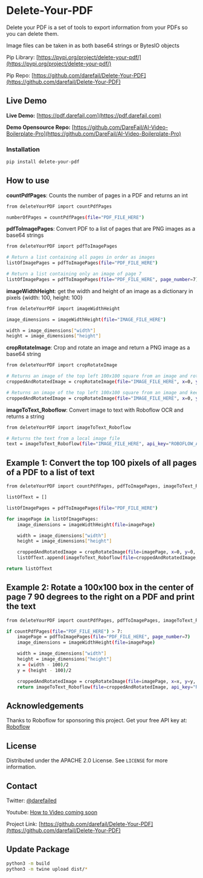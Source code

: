 # Delete-Your-PDF

Delete your PDF is a set of tools to export information from your PDFs so you can delete them.

Image files can be taken in as both base64 strings or BytesIO objects

Pip Library: [https://pypi.org/project/delete-your-pdf/](https://pypi.org/project/delete-your-pdf/)

Pip Repo: [https://github.com/darefail/Delete-Your-PDF](https://github.com/darefail/Delete-Your-PDF)

## Live Demo

**Live Demo:** [https://pdf.darefail.com](https://pdf.darefail.com)

**Demo Opensource Repo:** [https://github.com/DareFail/AI-Video-Boilerplate-Pro](https://github.com/DareFail/AI-Video-Boilerplate-Pro)


### Installation

```sh
pip install delete-your-pdf
```

## How to use

**countPdfPages**: Counts the number of pages in a PDF and returns an int
```sh
from deleteYourPDF import countPdfPages

numberOfPages = countPdfPages(file="PDF_FILE_HERE")
```

**pdfToImagePages**: Convert PDF to a list of pages that are PNG images as a base64 strings
```sh
from deleteYourPDF import pdfToImagePages

# Return a list containing all pages in order as images
listOfImagePages = pdfToImagePages(file="PDF_FILE_HERE")

# Return a list containing only an image of page 7
listOfImagePages = pdfToImagePages(file="PDF_FILE_HERE", page_number=7)
```

**imageWidthHeight**: get the width and height of an image as a dictionary in pixels {width: 100, height: 100}
```sh
from deleteYourPDF import imageWidthHeight

image_dimensions = imageWidthHeight(file="IMAGE_FILE_HERE")

width = image_dimensions["width"]
height = image_dimensions["height"]
```

**cropRotateImage**: Crop and rotate an image and return a PNG image as a base64 string
```sh
from deleteYourPDF import cropRotateImage

# Returns an image of the top left 100x100 square from an image and rotates it 90 degrees to the right, the new image dimensions will match the rotation
croppedAndRotatedImage = cropRotateImage(file="IMAGE_FILE_HERE", x=0, y=0, width=100, height=100, rotation_degrees=90)

# Returns an image of the top left 100x100 square from an image and keep the original image dimensions
croppedAndRotatedImage = cropRotateImage(file="IMAGE_FILE_HERE", x=0, y=0, width=100, height=100, rotation_degrees=30, expand_for_rotation=False)
```

**imageToText_Roboflow**: Convert image to text with Roboflow OCR and returns a string
```sh
from deleteYourPDF import imageToText_Roboflow

# Returns the text from a local image file
text = imageToText_Roboflow(file="IMAGE_FILE_HERE", api_key="ROBOFLOW_API_KEY_HERE")
```

## Example 1: Convert the top 100 pixels of all pages of a PDF to a list of text
```sh
from deleteYourPDF import countPdfPages, pdfToImagePages, imageToText_Roboflow, cropRotateImage, imageWidthHeight

listOfText = []

listOfImagePages = pdfToImagePages(file="PDF_FILE_HERE")

for imagePage in listOfImagePages:
    image_dimensions = imageWidthHeight(file=imagePage)

    width = image_dimensions["width"]
    height = image_dimensions["height"]

    croppedAndRotatedImage = cropRotateImage(file=imagePage, x=0, y=0, width=width, height=100)
    listOfText.append(imageToText_Roboflow(file=croppedAndRotatedImage, api_key="ROBOFLOW_API_KEY_HERE"))

return listOfText
```

## Example 2: Rotate a 100x100 box in the center of page 7 90 degrees to the right on a PDF and print the text
```sh
from deleteYourPDF import countPdfPages, pdfToImagePages, imageToText_Roboflow, cropRotateImage

if countPdfPages(file="PDF_FILE_HERE") > 7:
    imagePage = pdfToImagePages(file="PDF_FILE_HERE", page_number=7)
    image_dimensions = imageWidthHeight(file=imagePage)

    width = image_dimensions["width"]
    height = image_dimensions["height"]
    x = (width - 100)/2
    y = (height - 100)/2

    croppedAndRotatedImage = cropRotateImage(file=imagePage, x=x, y=y, width=100, height=100, rotation_degrees=90)
    return imageToText_Roboflow(file=croppedAndRotatedImage, api_key="ROBOFLOW_API_KEY_HERE")
```

## Acknowledgements

Thanks to Roboflow for sponsoring this project. Get your free API key at: [Roboflow](https://roboflow.com/)

## License

Distributed under the APACHE 2.0 License. See `LICENSE` for more information.

## Contact

Twitter: [@darefailed](https://twitter.com/darefailed)

Youtube: [How to Video coming soon](https://www.youtube.com/@darefail)

Project Link: [https://github.com/darefail/Delete-Your-PDF](https://github.com/darefail/Delete-Your-PDF)


## Update Package
```sh
python3 -m build
python3 -m twine upload dist/*
```
